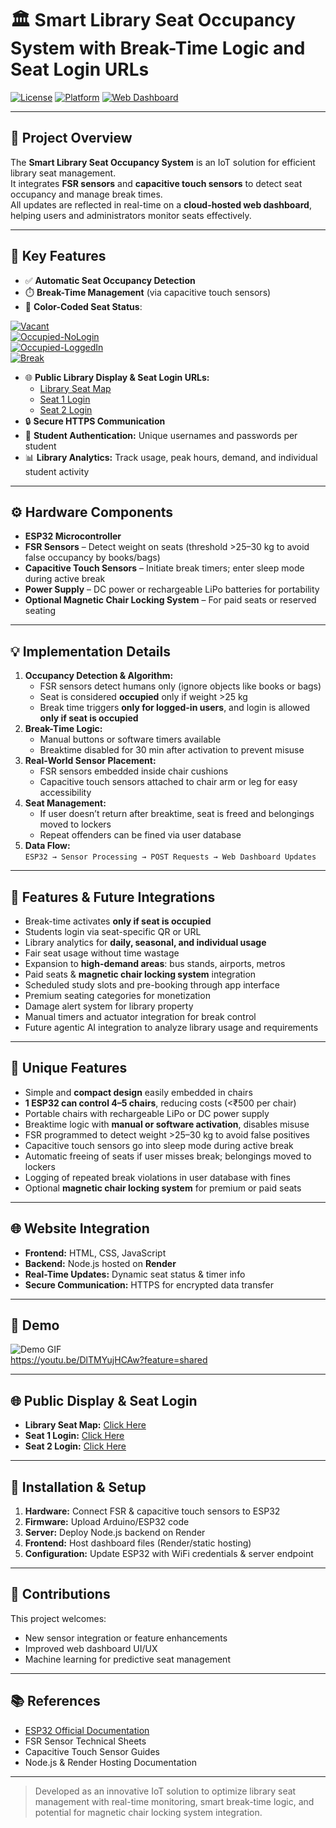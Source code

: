 # 🏛️ Smart Library Seat Occupancy System with Break-Time Logic and Seat Login URLs

[![License](https://img.shields.io/badge/License-MIT-blue.svg)](LICENSE)
[![Platform](https://img.shields.io/badge/Platform-ESP32-green)](https://www.espressif.com/en/products/socs/esp32)
[![Web Dashboard](https://img.shields.io/badge/Web-Dashboard-orange)](https://seat-tracker-4.onrender.com/display.html)

---

## 📘 Project Overview
The **Smart Library Seat Occupancy System** is an IoT solution for efficient library seat management.  
It integrates **FSR sensors** and **capacitive touch sensors** to detect seat occupancy and manage break times.  
All updates are reflected in real-time on a **cloud-hosted web dashboard**, helping users and administrators monitor seats effectively.  

---

## 🧩 Key Features
- ✅ **Automatic Seat Occupancy Detection**  
- ⏱️ **Break-Time Management** (via capacitive touch sensors)  
- 🌈 **Color-Coded Seat Status**:  

[![Vacant](https://img.shields.io/badge/Green-Vacant-brightgreen)](#)  
[![Occupied-NoLogin](https://img.shields.io/badge/Orange-Occupied--NoLogin-orange)](#)  
[![Occupied-LoggedIn](https://img.shields.io/badge/Red-Occupied--LoggedIn-red)](#)  
[![Break](https://img.shields.io/badge/Yellow-Break-yellow)](#)  

- 🌐 **Public Library Display & Seat Login URLs:**  
  - [Library Seat Map](https://seat-tracker-4.onrender.com/display.html)  
  - [Seat 1 Login](https://seat-tracker-4.onrender.com/seat1.html)  
  - [Seat 2 Login](https://seat-tracker-4.onrender.com/seat2.html)  
- 🔒 **Secure HTTPS Communication**  
- 🔐 **Student Authentication:** Unique usernames and passwords per student  
- 📊 **Library Analytics:** Track usage, peak hours, demand, and individual student activity  

---

## ⚙️ Hardware Components
- **ESP32 Microcontroller**  
- **FSR Sensors** – Detect weight on seats (threshold >25–30 kg to avoid false occupancy by books/bags)  
- **Capacitive Touch Sensors** – Initiate break timers; enter sleep mode during active break  
- **Power Supply** – DC power or rechargeable LiPo batteries for portability  
- **Optional Magnetic Chair Locking System** – For paid seats or reserved seating  

---

## 💡 Implementation Details
1. **Occupancy Detection & Algorithm:**  
   - FSR sensors detect humans only (ignore objects like books or bags)  
   - Seat is considered **occupied** only if weight >25 kg  
   - Break time triggers **only for logged-in users**, and login is allowed **only if seat is occupied**  
2. **Break-Time Logic:**  
   - Manual buttons or software timers available  
   - Breaktime disabled for 30 min after activation to prevent misuse  
3. **Real-World Sensor Placement:**  
   - FSR sensors embedded inside chair cushions  
   - Capacitive touch sensors attached to chair arm or leg for easy accessibility  
4. **Seat Management:**  
   - If user doesn’t return after breaktime, seat is freed and belongings moved to lockers  
   - Repeat offenders can be fined via user database  
5. **Data Flow:**  
   `ESP32 → Sensor Processing → POST Requests → Web Dashboard Updates`  

---

## 🎯 Features & Future Integrations
- Break-time activates **only if seat is occupied**  
- Students login via seat-specific QR or URL  
- Library analytics for **daily, seasonal, and individual usage**  
- Fair seat usage without time wastage  
- Expansion to **high-demand areas**: bus stands, airports, metros  
- Paid seats & **magnetic chair locking system** integration  
- Scheduled study slots and pre-booking through app interface  
- Premium seating categories for monetization  
- Damage alert system for library property  
- Manual timers and actuator integration for break control  
- Future agentic AI integration to analyze library usage and requirements  

---

## 🧩 Unique Features
- Simple and **compact design** easily embedded in chairs  
- **1 ESP32 can control 4–5 chairs**, reducing costs (<₹500 per chair)  
- Portable chairs with rechargeable LiPo or DC power supply  
- Breaktime logic with **manual or software activation**, disables misuse  
- FSR programmed to detect weight >25–30 kg to avoid false positives  
- Capacitive touch sensors go into sleep mode during active break  
- Automatic freeing of seats if user misses break; belongings moved to lockers  
- Logging of repeated break violations in user database with fines  
- Optional **magnetic chair locking system** for premium or paid seats  

---

## 🌐 Website Integration
- **Frontend:** HTML, CSS, JavaScript  
- **Backend:** Node.js hosted on **Render**  
- **Real-Time Updates:** Dynamic seat status & timer info  
- **Secure Communication:** HTTPS for encrypted data transfer  

---

## 📸 Demo
![Demo GIF](https://via.placeholder.com/600x300?text=Insert+Demo+GIF+Here)  
  https://youtu.be/DlTMYujHCAw?feature=shared

---

## 🌐 Public Display & Seat Login
- **Library Seat Map:** [Click Here](https://seat-tracker-4.onrender.com/display.html)  
- **Seat 1 Login:** [Click Here](https://seat-tracker-4.onrender.com/seat1.html)  
- **Seat 2 Login:** [Click Here](https://seat-tracker-4.onrender.com/seat2.html)  

---

## 📝 Installation & Setup
1. **Hardware:** Connect FSR & capacitive touch sensors to ESP32  
2. **Firmware:** Upload Arduino/ESP32 code  
3. **Server:** Deploy Node.js backend on Render  
4. **Frontend:** Host dashboard files (Render/static hosting)  
5. **Configuration:** Update ESP32 with WiFi credentials & server endpoint  

---

## 🔗 Contributions
This project welcomes:  
- New sensor integration or feature enhancements  
- Improved web dashboard UI/UX  
- Machine learning for predictive seat management  

---

## 📚 References
- [ESP32 Official Documentation](https://www.espressif.com/en/products/socs/esp32)  
- FSR Sensor Technical Sheets  
- Capacitive Touch Sensor Guides  
- Node.js & Render Hosting Documentation  

---

> Developed as an innovative IoT solution to optimize library seat management with real-time monitoring, smart break-time logic, and potential for magnetic chair locking system integration.

  
